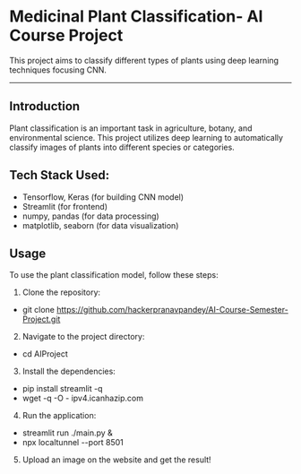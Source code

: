 # Medicinal Plant Classification- AI Course Project

This project aims to classify different types of plants using deep learning techniques focusing CNN.

---

## Introduction

Plant classification is an important task in agriculture, botany, and environmental science. This project utilizes deep learning to automatically classify images of plants into different species or categories.

## Tech Stack Used:

- Tensorflow, Keras (for building CNN model)
- Streamlit (for frontend)
- numpy, pandas (for data processing)
- matplotlib, seaborn (for data visualization)

## Usage

To use the plant classification model, follow these steps:

1. Clone the repository: <br>
- git clone https://github.com/hackerpranavpandey/AI-Course-Semester-Project.git
2. Navigate to the project directory:
- cd AIProject
3. Install the dependencies:
- pip install streamlit -q
- wget -q -O - ipv4.icanhazip.com
4. Run the application: 
- streamlit run ./main.py &
- npx localtunnel --port 8501
5. Upload an image on the website and get the result!
